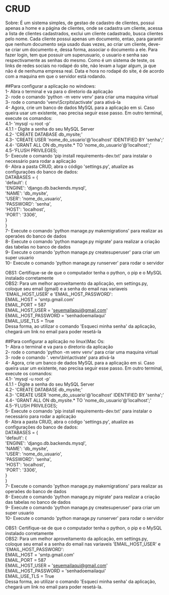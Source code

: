 # CRUD
Sobre:
É um sistema simples, de gestao de cadastro de clientes, possui apenas a home e a página de clientes, onde se cadastra um cliente, 
acessa a lista de clientes cadastrados, exclui um cliente cadastrado, busca clientes pelo nome. 
Cada cliente possui apenas um documento, entao, para garantir que nenhum documento seja usado duas vezes, ao criar um cliente, 
deve-se criar um documento e, dessa forma, associar o documento a ele. 
Para fazer login, tem que possuir um superusuario, o usuario e senha sao respectivamente as senhas do mesmo. 
Como é um sistema de teste, os links de redes sociais no rodapé do site, não levam a lugar algum, ja que não é de nenhuma empresa real. 
Data e hora no rodapé do site, é de acordo com a maquina em que o servidor está rodando. 
     
##Para configurar a aplicação no windows:   
1- Abra o terminal e va para o diretorio da aplicação   
2- rode o comando 'python -m venv venv' para criar uma maquina virtual   
3- rode o comando 'venv\Scrpits\activate' para ativá-la   
4- Agora, crie um banco de dados MySQL para a aplicação em si. Caso queira usar um existente, nao precisa seguir esse passo. Em outro  terminal, 
execute os comandos:   
4.1- 'mysql -u root -p'   
4.1.1 - Digite a senha do seu MySQL Server   
4.2- 'CREATE DATABASE db_mysite;'   
4.3- 'CREATE USER 'nome_do_usuario'@'localhost' IDENTIFIED BY 'senha';'   
4.4- 'GRANT ALL ON db_mysite.* TO 'nome_do_usuario'@'localhost';'   
4.5-'FLUSH PRIVILEGES;   
5- Execute o comando 'pip install requirements-dev.txt' para instalar o necessário para rodar a aplicação   
6- Abra a pasta CRUD, abra o código 'settings.py', atualize as configurações do banco de dados:    
DATABASES = {   
    'default': {   
        'ENGINE': 'django.db.backends.mysql',   
        'NAME': 'db_mysite',   
        'USER': 'nome_do_usuario',   
        'PASSWORD': 'senha',   
        'HOST': 'localhost',   
        'PORT': '3306',   
    }   
}   
7- Execute o comando 'python manage.py makemigrations' para realizar as operaões do banco de dados   
8- Execute o comando 'python manage.py migrate' para realizar a criação das tabelas no banco de dados   
9- Execute o comando 'python manage.py createsuperuser' para criar um super usuario   
10- Execute o comando 'python manage.py runserver' para rodar o servidor   

OBS1: Certifique-se de que o computador tenha o python, o pip e o MySQL instalado corretamente   
OBS2: Para um melhor aproveitamento da aplicação, em settings.py, coloque seu email (gmail) e a senha do email nas variaveis  'EMAIL_HOST_USER' e 'EMAIL_HOST_PASSWORD':   
EMAIL_HOST = 'smtp.gmail.com'   
EMAIL_PORT = 587   
EMAIL_HOST_USER = 'seuemailaqui@gmail.com'   
EMAIL_HOST_PASSWORD = 'senhadoemailaqui'   
EMAIL_USE_TLS = True   
Dessa forma, ao utilizar o comando 'Esqueci minha senha' da aplicação, chegará um link no email para poder resetá-la   

##Para configurar a aplicação no linux\Mac Os:   
1- Abra o terminal e va para o diretorio da aplicação   
2- rode o comando 'python -m venv venv' para criar uma maquina virtual   
3- rode o comando '. venv\bin\activate' para ativá-la   
4- Agora, crie um banco de dados MySQL para a aplicação em si. Caso queira usar um existente, nao precisa seguir esse passo. Em outro  terminal, 
execute os comandos:   
4.1- 'mysql -u root -p'   
4.1.1 - Digite a senha do seu MySQL Server   
4.2- 'CREATE DATABASE db_mysite;'     
4.3- 'CREATE USER 'nome_do_usuario'@'localhost' IDENTIFIED BY 'senha';'     
4.4- 'GRANT ALL ON db_mysite.* TO 'nome_do_usuario'@'localhost';'   
4.5-'FLUSH PRIVILEGES;   
5- Execute o comando 'pip install requirements-dev.txt' para instalar o necessário para rodar a aplicação   
6- Abra a pasta CRUD, abra o código 'settings.py', atualize as configurações do banco de dados:   
DATABASES = {   
    'default': {   
        'ENGINE': 'django.db.backends.mysql',   
        'NAME': 'db_mysite',   
        'USER': 'nome_do_usuario',   
        'PASSWORD': 'senha',   
        'HOST': 'localhost',   
        'PORT': '3306',    
    }   
}   
7- Execute o comando 'python manage.py makemigrations' para realizar as operaões do banco de dados   
8- Execute o comando 'python manage.py migrate' para realizar a criação das tabelas no banco de dados   
9- Execute o comando 'python manage.py createsuperuser' para criar um super usuario   
10- Execute o comando 'python manage.py runserver' para rodar o servidor   
  
OBS1: Certifique-se de que o computador tenha o python, o pip e o MySQL instalado corretamente   
OBS2: Para um melhor aproveitamento da aplicação, em settings.py, coloque seu email e a senha do email nas variaveis 'EMAIL_HOST_USER' e  'EMAIL_HOST_PASSWORD':   
EMAIL_HOST = 'smtp.gmail.com'   
EMAIL_PORT = 587   
EMAIL_HOST_USER = 'seuemailaqui@gmail.com'   
EMAIL_HOST_PASSWORD = 'senhadoemailaqui'   
EMAIL_USE_TLS = True   
Dessa forma, ao utilizar o comando 'Esqueci minha senha' da aplicação, chegará um link no email para poder resetá-la.   
